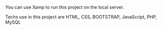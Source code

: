 You can use Xamp to run this project on the local server.

Techs use in this project are HTML, CSS, BOOTSTRAP, JavaScript, PHP, MySQL 
